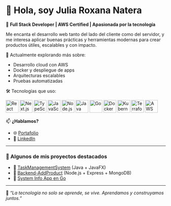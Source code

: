 # 👋 Hola, soy Julia Roxana Natera

🎯 **Full Stack Developer | AWS Certified | Apasionada por la tecnología**

Me encanta el desarrollo web tanto del lado del cliente como del servidor, y me interesa aplicar buenas prácticas y herramientas modernas para crear productos útiles, escalables y con impacto.

🚀 Actualmente explorando más sobre:
- Desarrollo cloud con AWS
- Docker y despliegue de apps
- Arquitecturas escalables
- Pruebas automatizadas

🛠️ Tecnologías que uso:

<p align="left"> <img src="https://cdn.jsdelivr.net/gh/devicons/devicon/icons/react/react-original.svg" alt="React" width="40" height="40"/> <img src="https://cdn.jsdelivr.net/gh/devicons/devicon/icons/nextjs/nextjs-original.svg" alt="Next.js" width="40" height="40"/> <img src="https://cdn.jsdelivr.net/gh/devicons/devicon/icons/typescript/typescript-original.svg" alt="TypeScript" width="40" height="40"/> <img src="https://cdn.jsdelivr.net/gh/devicons/devicon/icons/javascript/javascript-original.svg" alt="JavaScript" width="40" height="40"/> <img src="https://cdn.jsdelivr.net/gh/devicons/devicon/icons/nodejs/nodejs-original.svg" alt="Node.js" width="40" height="40"/> <img src="https://cdn.jsdelivr.net/gh/devicons/devicon/icons/java/java-original.svg" alt="Java" width="40" height="40"/> <img src="https://cdn.jsdelivr.net/gh/devicons/devicon/icons/go/go-original.svg" alt="Go" width="40" height="40"/> <img src="https://cdn.jsdelivr.net/gh/devicons/devicon/icons/docker/docker-original.svg" alt="Docker" width="40" height="40"/> <img src="https://cdn.jsdelivr.net/gh/devicons/devicon/icons/kubernetes/kubernetes-plain.svg" alt="Kubernetes" width="40" height="40"/> <img src="https://cdn.jsdelivr.net/gh/devicons/devicon/icons/terraform/terraform-original.svg" alt="Terraform" width="40" height="40"/> <img src="https://cdn.jsdelivr.net/gh/devicons/devicon/icons/amazonwebservices/amazonwebservices-original.svg" alt="AWS" width="40" height="40"/> </p>


📫 **¿Hablamos?**
- 🌐 [Portafolio](https://portafolionextjs.netlify.app/)
- 💼 [LinkedIn](https://linkedin.com/in/julia-roxana-natera-917b62172)

---

### 📌 Algunos de mis proyectos destacados

- 🔧 [TaskManagementSystem](https://github.com/roxanatera/TaskManagementSystem) (Java + JavaFX)
- 🚀 [Backend-AddProduct](https://github.com/roxanatera/Backend-AddProduct) (Node.js + Express + MongoDB)
- 🧠 [System Info App en Go](https://github.com/roxanatera/systeminfo)

---

🧠 *“La tecnología no solo se aprende, se vive. Aprendamos y construyamos juntos.”*
